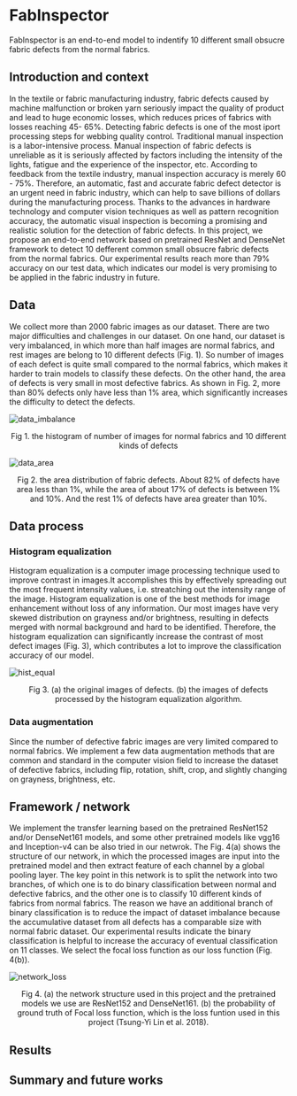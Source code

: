 # FabInspector

FabInspector is an end-to-end model to indentify 10 different small obsucre fabric defects from the normal fabrics.

## Introduction and context
In the textile or fabric manufacturing industry, fabric defects caused by machine malfunction or broken yarn seriously impact the quality of product and lead to huge economic losses, which reduces prices of fabrics with losses reaching 45- 65%. Detecting fabric defects is one of the most iport processing steps for webbing quality control. Traditional manual inspection is a labor-intensive process. Manual inspection of fabric defects is unreliable as it is seriously affected by factors including the intensity of the lights, fatigue and the experience of the inspector, etc. According to feedback from the textile industry, manual inspection accuracy is merely 60 - 75%. Therefore, an automatic, fast and accurate fabric defect detector is an urgent need in fabric industry, which can help to save billions of dollars during the manufacturing process. Thanks to the advances in hardware technology and computer vision techniques as well as pattern recognition accuracy, the automatic visual inspection is becoming a promising and realistic solution for the detection of fabric defects. In this project, we propose an end-to-end network based on pretrained ResNet and DenseNet framework to detect 10 defferent common small obsucre fabric defects from the normal fabrics. Our experimental results reach more than 79% accuracy on our test data, which indicates our model is very promising to be applied in the fabric industry in future.

## Data
We collect more than 2000 fabric images as our dataset. There are two major difficulties and challenges in our dataset. On one hand, our dataset is very imbalanced, in which more than half images are normal fabrics, and rest images are belong to 10 different defects (Fig. 1). So number of images of each defect is quite small compared to the normal fabrics, which makes it harder to train models to classify these defects. On the other hand, the area of defects is very small in most defective fabrics. As shown in Fig. 2, more than 80% defects only have less than 1% area, which significantly increases the difficulty to detect the defects.

![data_imbalance](https://github.com/XStargate/insight_project/blob/master/pics/data_imbalance.png)
<center>Fig 1. the histogram of number of images for normal fabrics and 10 different kinds of defects</center>

![data_area](https://github.com/XStargate/insight_project/blob/master/pics/data_area.png)
<center>Fig 2. the area distribution of fabric defects. About 82% of defects have area less than 1%, while the area of about 17% of defects is between 1% and 10%. And the rest 1% of defects have area greater than 10%.</center>

## Data process
### Histogram equalization
Histogram equalization is a computer image processing technique used to improve contrast in images.It accomplishes this by effectively spreading out the most frequent intensity values, i.e. streatching out the intensity range of the image.  Histogram equalization is one of the best methods for image enhancement without loss of any information. Our most images have very skewed distribution on grayness and/or brightness, resulting in defects merged with normal background and hard to be identified. Therefore, the histogram equalization can significantly increase the contrast of most defect images (Fig. 3), which contributes a lot to improve the classification accuracy of our model.

![hist_equal](https://github.com/XStargate/insight_project/blob/master/pics/hist_equal.png)
<center>Fig 3. (a) the original images of defects. (b) the images of defects processed by the histogram equalization algorithm.</center>

### Data augmentation
Since the number of defective fabric images are very limited compared to normal fabrics. We implement a few data augmentation methods that are common and standard in the computer vision field to increase the dataset of defective fabrics, including flip, rotation, shift, crop, and slightly changing on grayness, brightness, etc.

## Framework / network

We implement the transfer learning based on the pretrained ResNet152 and/or DenseNet161 models, and some other pretrained models like vgg16 and Inception-v4 can be also tried in our netwrok. The Fig. 4(a) shows the structure of our network, in which the processed images are input into the pretrained model and then extract feature of each channel by a global pooling layer. The key point in this network is to split the network into two branches, of which one is to do binary classification between normal and defective fabrics, and the other one is to classify 10 different kinds of fabrics from normal fabrics. The reason we have an additional branch of binary classification is to reduce the impact of dataset imbalance because the accumulative dataset from all defects has a comparable size with normal fabric dataset. Our experimental results indicate the binary classification is helpful to increase the accuracy of eventual classification on 11 classes.
We select the focal loss function as our loss function (Fig. 4(b)). 

![network_loss](https://github.com/XStargate/insight_project/blob/master/pics/network_loss.png)
<center>Fig 4. (a) the network structure used in this project and the pretrained models we use are ResNet152 and DenseNet161. (b) the probability of ground truth of Focal loss function, which is the loss funtion used in this project (Tsung-Yi Lin et al. 2018).</center>

## Results

## Summary and future works
